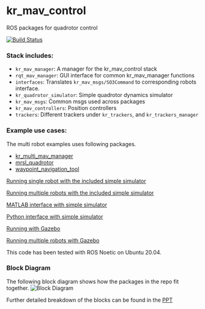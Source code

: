 kr_mav_control
=================

ROS packages for quadrotor control

[![Build Status](https://github.com/KumarRobotics/kr_mav_control/workflows/build/badge.svg)](https://github.com/KumarRobotics/kr_mav_control/actions?query=workflow%3Abuild)

### Stack includes:

  - `kr_mav_manager`: A manager for the kr_mav_control stack
  - `rqt_mav_manager`: GUI interface for common kr_mav_manager functions
  - `interfaces`: Translates `kr_mav_msgs/SO3Command` to corresponding robots interface.
  - `kr_quadrotor_simulator`: Simple quadrotor dynamics simulator
  - `kr_mav_msgs`: Common msgs used across packages
  - `kr_mav_controllers`: Position controllers
  - `trackers`: Different trackers under `kr_trackers`, and `kr_trackers_manager`

### Example use cases:

The multi robot examples uses following packages.

* [kr_multi_mav_manager](https://github.com/KumarRobotics/multi_mav_manager)
* [mrsl_quadrotor](https://github.com/KumarRobotics/mrsl_quadrotor)
* [waypoint_navigation_tool](https://github.com/KumarRobotics/waypoint_navigation_plugin)

[Running single robot with the included simple simulator](doc/QuadSim.md)

[Running multiple robots with the included simple simulator](doc/MultiSim.md)

[MATLAB interface with simple simulator](doc/MultiMatlab.md)

[Python interface with simple simulator](doc/PythonExample.md)

[Running with Gazebo](doc/QuadGazebo.md)

[Running multiple robots with Gazebo](doc/MultiGazebo.md)

This code has been tested with ROS Noetic on Ubuntu 20.04.

### Block Diagram

The following block diagram shows how the packages in the repo fit together.
![Block Diagram](doc/kr_mav_control_block_diag.png)

Further detailed breakdown of the blocks can be found in
the [PPT](doc/kr_mav_control_block_diagram.pptx)
